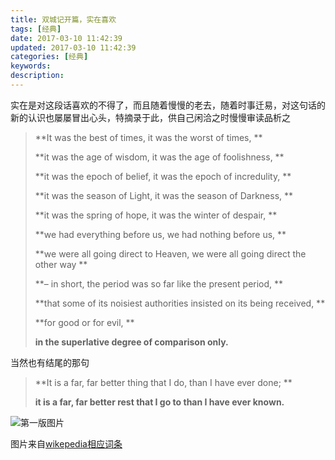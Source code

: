 ```yaml
---
title: 双城记开篇，实在喜欢
tags: [经典]
date: 2017-03-10 11:42:39
updated: 2017-03-10 11:42:39
categories: [经典]
keywords:
description:
---
```


实在是对这段话喜欢的不得了，而且随着慢慢的老去，随着时事迁易，对这句话的新的认识也屡屡冒出心头，特摘录于此，供自己闲洽之时慢慢审读品析之

> **It was the best of times, it was the worst of times, **
>
> **it was the age of wisdom, it was the age of foolishness, **
>
> **it was the epoch of belief, it was the epoch of incredulity, **
>
> **it was the season of Light, it was the season of Darkness, **
>
> **it was the spring of hope, it was the winter of despair, **
>
> **we had everything before us, we had nothing before us, **
>
> **we were all going direct to Heaven, we were all going direct the other way **
>
> **– in short, the period was so far like the present period, **
>
> **that some of its noisiest authorities insisted on its being received, **
>
> **for good or for evil, **
>
> **in the superlative degree of comparison only.**

当然也有结尾的那句

> **It is a far, far better thing that I do, than I have ever done; **
>
> **it is a far, far better rest that I go to than I have ever known.**



![第一版图片](./2017-03-10-a-tale-of-two-cities/A_Tale_of_Two_Cities_title_page.png)

图片来自[wikepedia相应词条](https://zh.wikipedia.org/wiki/%E5%8F%8C%E5%9F%8E%E8%AE%B0)